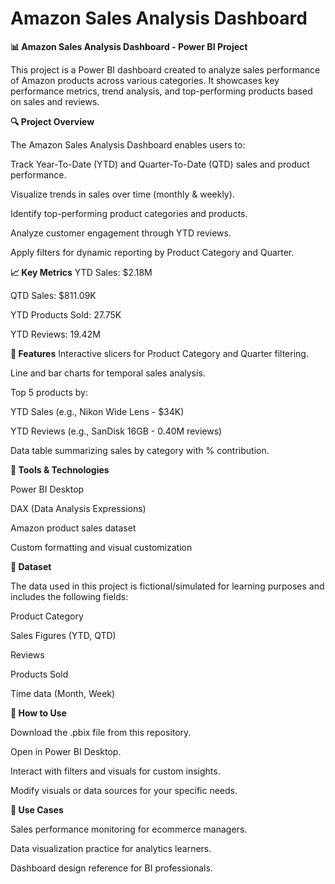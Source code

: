 # Amazon Sales Analysis Dashboard

**📊 Amazon Sales Analysis Dashboard - Power BI Project**

This project is a Power BI dashboard created to analyze sales performance of Amazon products across various categories. It showcases key performance metrics, trend analysis, and top-performing products based on sales and reviews.



**🔍 Project Overview**

The Amazon Sales Analysis Dashboard enables users to:

Track Year-To-Date (YTD) and Quarter-To-Date (QTD) sales and product performance.

Visualize trends in sales over time (monthly & weekly).

Identify top-performing product categories and products.

Analyze customer engagement through YTD reviews.

Apply filters for dynamic reporting by Product Category and Quarter.



**📈 Key Metrics**
YTD Sales: $2.18M

QTD Sales: $811.09K

YTD Products Sold: 27.75K

YTD Reviews: 19.42M



**📂 Features**
Interactive slicers for Product Category and Quarter filtering.

Line and bar charts for temporal sales analysis.

Top 5 products by:

YTD Sales (e.g., Nikon Wide Lens - $34K)

YTD Reviews (e.g., SanDisk 16GB - 0.40M reviews)

Data table summarizing sales by category with % contribution.


**🧰 Tools & Technologies**

Power BI Desktop

DAX (Data Analysis Expressions)

Amazon product sales dataset

Custom formatting and visual customization


**📁 Dataset**

The data used in this project is fictional/simulated for learning purposes and includes the following fields:

Product Category

Sales Figures (YTD, QTD)

Reviews

Products Sold

Time data (Month, Week)


**🚀 How to Use**

Download the .pbix file from this repository.

Open in Power BI Desktop.

Interact with filters and visuals for custom insights.

Modify visuals or data sources for your specific needs.


**📌 Use Cases**

Sales performance monitoring for ecommerce managers.

Data visualization practice for analytics learners.

Dashboard design reference for BI professionals.
